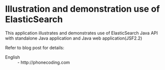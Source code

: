 Illustration and demonstration use of ElasticSearch
===================================================

This application illustrates and demonstrates use of ElasticSearch Java API with standalone Java application and Java web application(JSF2.2) 

Refer to blog post for details:

<dl>
<dt>English</dt>
<dd>- http://phonecoding.com
</dl>
